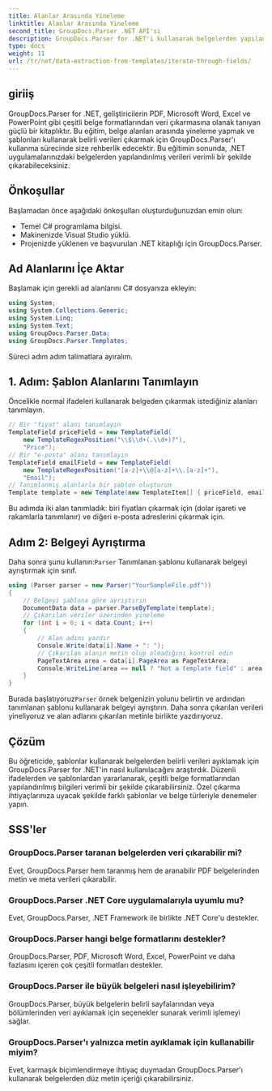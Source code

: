 ```yaml
---
title: Alanlar Arasında Yineleme
linktitle: Alanlar Arasında Yineleme
second_title: GroupDocs.Parser .NET API'si
description: GroupDocs.Parser for .NET'i kullanarak belgelerden yapılandırılmış verileri nasıl çıkaracağınızı öğrenin. .NET uygulamalarınızı belge veri çıkarma yetenekleriyle geliştirin.
type: docs
weight: 11
url: /tr/net/data-extraction-from-templates/iterate-through-fields/
---
```

## giriiş
GroupDocs.Parser for .NET, geliştiricilerin PDF, Microsoft Word, Excel ve PowerPoint gibi çeşitli belge formatlarından veri çıkarmasına olanak tanıyan güçlü bir kitaplıktır. Bu eğitim, belge alanları arasında yineleme yapmak ve şablonları kullanarak belirli verileri çıkarmak için GroupDocs.Parser'ı kullanma sürecinde size rehberlik edecektir. Bu eğitimin sonunda, .NET uygulamalarınızdaki belgelerden yapılandırılmış verileri verimli bir şekilde çıkarabileceksiniz.
## Önkoşullar
Başlamadan önce aşağıdaki önkoşulları oluşturduğunuzdan emin olun:
- Temel C# programlama bilgisi.
- Makinenizde Visual Studio yüklü.
- Projenizde yüklenen ve başvurulan .NET kitaplığı için GroupDocs.Parser.

## Ad Alanlarını İçe Aktar
Başlamak için gerekli ad alanlarını C# dosyanıza ekleyin:
```csharp
using System;
using System.Collections.Generic;
using System.Linq;
using System.Text;
using GroupDocs.Parser.Data;
using GroupDocs.Parser.Templates;
```
Süreci adım adım talimatlara ayıralım.
## 1. Adım: Şablon Alanlarını Tanımlayın
Öncelikle normal ifadeleri kullanarak belgeden çıkarmak istediğiniz alanları tanımlayın.
```csharp
// Bir "fiyat" alanı tanımlayın
TemplateField priceField = new TemplateField(
    new TemplateRegexPosition("\\$\\d+(.\\d+)?"),
    "Price");
// Bir "e-posta" alanı tanımlayın
TemplateField emailField = new TemplateField(
    new TemplateRegexPosition("[a-z]+\\@[a-z]+\\.[a-z]+"),
    "Email");
// Tanımlanmış alanlarla bir şablon oluşturun
Template template = new Template(new TemplateItem[] { priceField, emailField });
```
Bu adımda iki alan tanımladık: biri fiyatları çıkarmak için (dolar işareti ve rakamlarla tanımlanır) ve diğeri e-posta adreslerini çıkarmak için.
## Adım 2: Belgeyi Ayrıştırma
 Daha sonra şunu kullanın:`Parser` Tanımlanan şablonu kullanarak belgeyi ayrıştırmak için sınıf.
```csharp
using (Parser parser = new Parser("YourSampleFile.pdf"))
{
    // Belgeyi şablona göre ayrıştırın
    DocumentData data = parser.ParseByTemplate(template);
    // Çıkarılan veriler üzerinden yineleme
    for (int i = 0; i < data.Count; i++)
    {
        // Alan adını yazdır
        Console.Write(data[i].Name + ": ");
        // Çıkarılan alanın metin olup olmadığını kontrol edin
        PageTextArea area = data[i].PageArea as PageTextArea;
        Console.WriteLine(area == null ? "Not a template field" : area.Text);
    }
}
```
 Burada başlatıyoruz`Parser` örnek belgenizin yolunu belirtin ve ardından tanımlanan şablonu kullanarak belgeyi ayrıştırın. Daha sonra çıkarılan verileri yineliyoruz ve alan adlarını çıkarılan metinle birlikte yazdırıyoruz.
## Çözüm
Bu öğreticide, şablonlar kullanarak belgelerden belirli verileri ayıklamak için GroupDocs.Parser for .NET'in nasıl kullanılacağını araştırdık. Düzenli ifadelerden ve şablonlardan yararlanarak, çeşitli belge formatlarından yapılandırılmış bilgileri verimli bir şekilde çıkarabilirsiniz. Özel çıkarma ihtiyaçlarınıza uyacak şekilde farklı şablonlar ve belge türleriyle denemeler yapın.

## SSS'ler
### GroupDocs.Parser taranan belgelerden veri çıkarabilir mi?
Evet, GroupDocs.Parser hem taranmış hem de aranabilir PDF belgelerinden metin ve meta verileri çıkarabilir.
### GroupDocs.Parser .NET Core uygulamalarıyla uyumlu mu?
Evet, GroupDocs.Parser, .NET Framework ile birlikte .NET Core'u destekler.
### GroupDocs.Parser hangi belge formatlarını destekler?
GroupDocs.Parser, PDF, Microsoft Word, Excel, PowerPoint ve daha fazlasını içeren çok çeşitli formatları destekler.
### GroupDocs.Parser ile büyük belgeleri nasıl işleyebilirim?
GroupDocs.Parser, büyük belgelerin belirli sayfalarından veya bölümlerinden veri ayıklamak için seçenekler sunarak verimli işlemeyi sağlar.
### GroupDocs.Parser'ı yalnızca metin ayıklamak için kullanabilir miyim?
Evet, karmaşık biçimlendirmeye ihtiyaç duymadan GroupDocs.Parser'ı kullanarak belgelerden düz metin içeriği çıkarabilirsiniz.